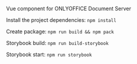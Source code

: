 Vue component for ONLYOFFICE Document Server

Install the project dependencies:
`npm install`

Create package:
`npm run build && npm pack`

Storybook build: 
`npm run build-storybook`

Storybook start: 
`npm run storybook`
